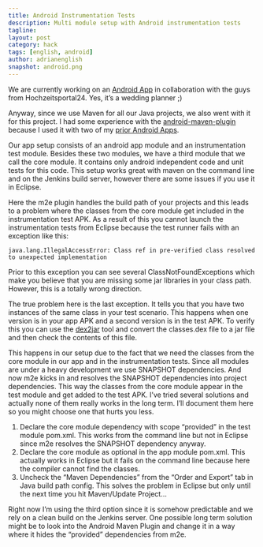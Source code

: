 ```yaml
---
title: Android Instrumentation Tests
description: Multi module setup with Android instrumentation tests
tagline: 
layout: post
category: hack
tags: [english, android]
author: adrianenglish
snapshot: android.png
---
```


We are currently working on an [Android App](https://play.google.com/store/apps/details?id=de.grundid.hp24) 
in collaboration with the guys from Hochzeitsportal24. 
Yes, it’s a wedding planner ;)

Anyway, since we use Maven for all our Java projects, we also went with it for this project. 
I had some experience with the [android-maven-plugin](http://code.google.com/p/maven-android-plugin/) because 
I used it with two of my [prior Android Apps](https://play.google.com/store/apps/developer?id=Adrian+Stabiszewski).

Our app setup consists of an android app module and an instrumentation test module. 
Besides these two modules, we have a third module that we call the core module. 
It contains only android independent code and unit tests for this code. This setup works 
great with maven on the command line and on the Jenkins build server, however there are some 
issues if you use it in Eclipse.

Here the m2e plugin handles the build path of your projects and this leads to a problem where 
the classes from the core module get included in the instrumentation test APK. As a result of 
this you cannot launch the instrumentation tests from Eclipse because the test runner fails 
with an exception like this:

	java.lang.IllegalAccessError: Class ref in pre-verified class resolved to unexpected implementation

Prior to this exception you can see several ClassNotFoundExceptions which make you believe 
that you are missing some jar libraries in your class path. However, this is a totally wrong direction. 

The true problem here is the last exception. It tells you that you have two instances of the 
same class in your test scenario. This happens when one version is in your app APK and a 
second version is in the test APK. To verify this you can use the [dex2jar](http://code.google.com/p/dex2jar/) tool
and convert the classes.dex file to a jar file and then check the contents of this file.

This happens in our setup due to the fact that we need the classes from the core module in 
our app and in the instrumentation tests. Since all modules are under a heavy development 
we use SNAPSHOT dependencies. And now m2e kicks in and resolves the SNAPSHOT dependencies 
into project dependencies. This way the classes from the core module appear in the test module 
and get added to the test APK.
I’ve tried several solutions and actually none of them really works in the long term. 
I’ll document them here so you might choose one that hurts you less.

1.	Declare the core module dependency with scope “provided” in the test module pom.xml. This works from the command line but not in Eclipse since m2e resolves the SNAPSHOT dependency anyway.
2.	Declare the core module as optional in the app module pom.xml. This actually works in Eclipse but it fails on the command line because here the compiler cannot find the classes.
3.	Uncheck the “Maven Dependencies” from the “Order and Export” tab in Java build path config. This solves the problem in Eclipse but only until the next time you hit Maven/Update Project…

Right now I’m using the third option since it is somehow predictable and we rely on a clean 
build on the Jenkins server. One possible long term solution might be to look into the Android 
Maven Plugin and change it in a way where it hides the “provided” dependencies from m2e.
